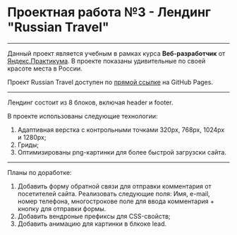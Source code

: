 # Проектная работа №3 - Лендинг "Russian Travel"
--------------------------------------------------------

Данный проект является учебным в рамках курса **Веб-разработчик** от [Яндекс.Практикума](https://praktikum.yandex.ru/). В проекте показаны удивительные по своей красоте места в России.

Проект Russian Travel доступен по [прямой ссылке](https://mikhail-khabirov.github.io/russian-travel/index.html) на GitHub Pages.

----------------------------------------------------------

Лендинг состоит из 8 блоков, включая header и footer. 

В проекте использованы следующие технологии:

1. Адаптивная верстка с контрольными точками 320px, 768px, 1024px и 1280px;
2. Гриды;
3. Оптимизированы png-картинки для более быстрой загрузски сайта.
--------------------------------------------------------

Планы по доработке:

1. Добавить форму обратной связи для отправки комментария от посетителей сайта. Реализовать следующие поля: Имя, e-mail, номер телефона, многострокове поле для ввода комментария + кнопку для отправки формы.
2. Добавить вендроные префиксы для CSS-свойств;
3. Добавить анимацию для картинки в блкоке lead.
